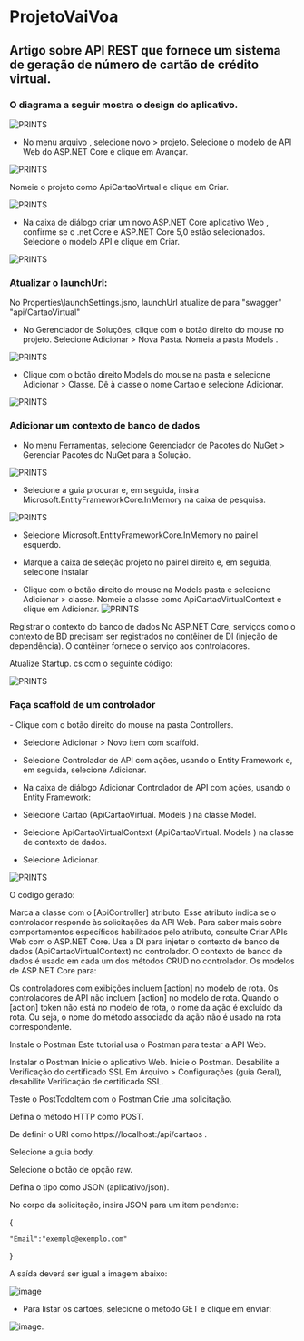 # ProjetoVaiVoa

<h2>

Artigo sobre API REST que fornece um sistema de geração de número de cartão de crédito virtual.

</h2>

<h3>O diagrama a seguir mostra o design do aplicativo.</h3>

![PRINTS](./imagem/architecture.png)

- No menu arquivo , selecione novo > projeto.
Selecione o modelo de API Web do ASP.NET Core e clique em Avançar.

![PRINTS](./imagem/CriandoProjeto.png)

Nomeie o projeto como ApiCartaoVirtual e clique em Criar.

![PRINTS](./imagem/nomeProjeto.png)

- Na caixa de diálogo criar um novo ASP.NET Core aplicativo Web , confirme se o .net Core e ASP.NET Core 5,0 estão selecionados. Selecione o modelo API e clique em Criar.

![PRINTS](./imagem/InfAdds.png)

<h3>
Atualizar o launchUrl:


</h3>

No Properties\launchSettings.jsno, launchUrl atualize de para "swagger" "api/CartaoVirtual"

- No Gerenciador de Soluções, clique com o botão direito do mouse no projeto. Selecione Adicionar > Nova Pasta. Nomeia a pasta Models .

![PRINTS](./imagem/addModels.png)

- Clique com o botão direito Models do mouse na pasta e selecione Adicionar > Classe. Dê à classe o nome Cartao e selecione Adicionar.


![PRINTS](./imagem/addClassCartao.png)


<h3>
Adicionar um contexto de banco de dados
</h3>

- No menu Ferramentas, selecione Gerenciador de Pacotes do NuGet > Gerenciar Pacotes do NuGet para a Solução.

![PRINTS](./imagem/addBdNuGet.png)

- Selecione a guia procurar e, em seguida, insira Microsoft.EntityFrameworkCore.InMemory na caixa de pesquisa.

![PRINTS](./imagem/InstallEF.png)
- Selecione Microsoft.EntityFrameworkCore.InMemory no painel esquerdo.
- Marque a caixa de seleção projeto no painel direito e, em seguida, selecione instalar


 - Clique com o botão direito do mouse na Models pasta e selecione Adicionar > classe. Nomeie a classe como ApiCartaoVirtualContext e clique em Adicionar.
![PRINTS](./imagem/classContext.png)

Registrar o contexto do banco de dados
No ASP.NET Core, serviços como o contexto de BD precisam ser registrados no contêiner de DI (injeção de dependência). O contêiner fornece o serviço aos controladores.

Atualize Startup. cs com o seguinte código:

![PRINTS](./imagem/ConfigureService.png)

<h3>
Faça scaffold de um controlador
</h3>
- Clique com o botão direito do mouse na pasta Controllers.

- Selecione Adicionar > Novo item com scaffold.

- Selecione Controlador de API com ações, usando o Entity Framework e, em seguida, selecione Adicionar.

- Na caixa de diálogo Adicionar Controlador de API com ações, usando o Entity Framework:

- Selecione Cartao (ApiCartaoVirtual. Models ) na classe Model.
- Selecione ApiCartaoVirtualContext (ApiCartaoVirtual. Models ) na classe de contexto de dados.
- Selecione Adicionar.

![PRINTS](./imagem/CriandoScafold.png)

O código gerado:

Marca a classe com o [ApiController] atributo. Esse atributo indica se o controlador responde às solicitações da API Web. Para saber mais sobre comportamentos específicos habilitados pelo atributo, consulte Criar APIs Web com o ASP.NET Core.
Usa a DI para injetar o contexto de banco de dados (ApiCartaoVirtualContext) no controlador. O contexto de banco de dados é usado em cada um dos métodos CRUD no controlador.
Os modelos de ASP.NET Core para:

Os controladores com exibições incluem [action] no modelo de rota.
Os controladores de API não incluem [action] no modelo de rota.
Quando o [action] token não está no modelo de rota, o nome da ação é excluído da rota. Ou seja, o nome do método associado da ação não é usado na rota correspondente.


Instale o Postman
Este tutorial usa o Postman para testar a API Web.

Instalar o Postman
Inicie o aplicativo Web.
Inicie o Postman.
Desabilite a Verificação do certificado SSL
Em Arquivo > Configurações (guia Geral), desabilite Verificação de certificado SSL.

Teste o PostTodoItem com o Postman
Crie uma solicitação.

Defina o método HTTP como POST.

De definir o URI como https://localhost:<port>/api/cartaos . 

Selecione a guia body.

Selecione o botão de opção raw.

Defina o tipo como JSON (aplicativo/json).

No corpo da solicitação, insira JSON para um item pendente:

{
    
    "Email":"exemplo@exemplo.com"
    
  }
 
 A saída deverá ser igual a imagem abaixo:
 
![image](https://user-images.githubusercontent.com/47434583/120056542-4fc2a500-c013-11eb-81c5-be0e45f8f75f.png)
 
 - Para listar os cartoes, selecione o metodo GET e clique em enviar:

 ![image](https://user-images.githubusercontent.com/47434583/120056626-e2634400-c013-11eb-8156-f60be413a381.png).
 
 

  
  
